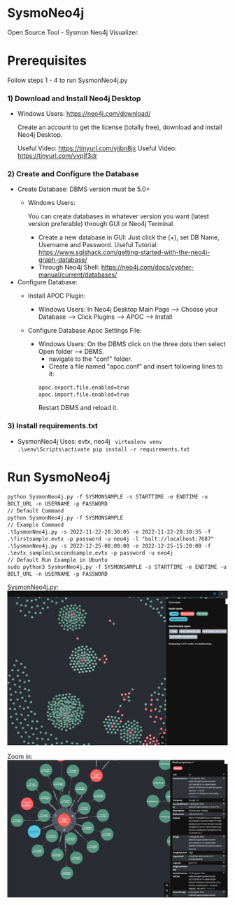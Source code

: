 # SysmoNeo4j
Open Source Tool - Sysmon Neo4j Visualizer.

# **Prerequisites**
Follow steps 1 - 4  to run SysmonNeo4j.py

### **1) Download and Install Neo4j Desktop**
   - Windows Users: https://neo4j.com/download/
     
     Create an account to get the license (totally free), download and install Neo4j Desktop.
     
     Useful Video: https://tinyurl.com/yjjbn8jx
     Useful Video: https://tinyurl.com/vvpjf3dr
     
### **2) Create and Configure the Database**
   - Create Database: DBMS version must be 5.0+
     - Windows Users:
       
       You can create databases in whatever version you want (latest version preferable) through GUI or Neo4j Terminal.
       - Create a new database in GUI: Just click the (+), set DB Name, Username and Password. Useful Tutorial: https://www.sqlshack.com/getting-started-with-the-neo4j-graph-database/
       - Through Neo4j Shell: https://neo4j.com/docs/cypher-manual/current/databases/
   - Configure Database:
     - Install APOC Plugin:
       - Windows Users: In Neo4j Desktop Main Page --> Choose your Database --> Click Plugins --> APOC --> Install
     
     - Configure Database Apoc Settings File:
       - Windows Users: On the DBMS click on the three dots then select Open folder --> DBMS.
          - navigate to the "conf" folder.
          - Create a file named "apoc.conf" and insert following lines to it:
         ```
         apoc.export.file.enabled=true
         apoc.import.file.enabled=true
         ```
         Restart DBMS and reload it.
       
### **3) Install requirements.txt**
   - SysmonNeo4j Uses: evtx, neo4j
    ``` 
    virtualenv venv 
    .\venv\Scripts\activate
    pip install -r requirements.txt 
    ```    

# **Run SysmoNeo4j**
```
python SysmonNeo4j.py -f SYSMONSAMPLE -s STARTTIME -e ENDTIME -u BOLT_URL -n USERNAME -p PASSWORD
// Default Command
python SysmonNeo4j.py -f SYSMONSAMPLE
// Example Command
.\SysmonNeo4j.py -s 2022-11-22-20:30:05 -e 2022-11-22-20:30:35 -f .\firstsample.evtx -p password -u neo4j -l "bolt://localhost:7687"
.\SysmonNeo4j.py -s 2022-12-25-08:00:00 -e 2022-12-25-15:20:00 -f .\evtx_samples\secondsample.evtx -p password -u neo4j
// Default Run Example in Ubuntu
sudo python3 SysmonNeo4j.py -f SYSMONSAMPLE -s STARTTIME -e ENDTIME -u BOLT_URL -n USERNAME -p PASSWORD 
``` 
SysmonNeo4j.py:
![art](./images/SysmonNeo4j.png)

Zoom in:
![art](./images/zoomin.png)
